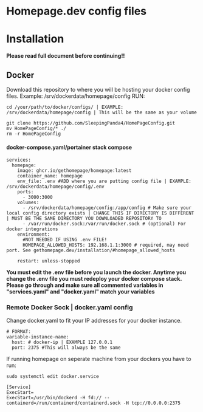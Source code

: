 # Homepage.dev config files


# Installation

**Please read full document before continuing!!**

## Docker

Download this repository to where you will be hosting your docker config files. Example: /srv/dockerdata/homepage/config
RUN:
```
cd /your/path/to/docker/configs/ | EXAMPLE: /srv/dockerdata/homepage/config | This will be the same as your volume
```
```
git clone https://github.com/SleepingPanda4/HomePageConfig.git
mv HomePageConfig/* ./
rm -r HomePageConfig
```
#### docker-compose.yaml/portainer stack compose
```
services:
  homepage:
    image: ghcr.io/gethomepage/homepage:latest
    container_name: homepage
    env_file: .env #ADD where you are putting config file | EXAMPLE: /srv/dockerdata/homepage/config/.env
    ports:
      - 3000:3000
    volumes:
      - /srv/dockerdata/homepage/config:/app/config # Make sure your local config directory exists | CHANGE THIS IF DIRECTORY IS DIFFERENT | MUST BE THE SAME DIRECTORY YOU DOWNLOADED REPOSITORY TO
      - /var/run/docker.sock:/var/run/docker.sock # (optional) For docker integrations
    environment:
      #NOT NEEDED IF USING .env FILE!
      HOMEPAGE_ALLOWED_HOSTS: 192.168.1.1:3000 # required, may need port. See gethomepage.dev/installation/#homepage_allowed_hosts

    restart: unless-stopped
```

**You must edit the .env file before you launch the docker. Anytime you change the .env file you must redeploy your docker compose stack.**
**Please go through and make sure all commented variables in "services.yaml" and "docker.yaml" match your variables**


### Remote Docker Sock | docker.yaml config
Change docker.yaml to fit your IP addresses for your docker instance.
```
# FORMAT:
variable-instance-name:
  host: # docker-ip | EXAMPLE 127.0.0.1
  port: 2375 #This will always be the same
```

If running homepage on seperate machine from your dockers you have to run: 

```
sudo systemctl edit docker.service
```

```
[Service]
ExecStart=
ExecStart=/usr/bin/dockerd -H fd:// --containerd=/run/containerd/containerd.sock -H tcp://0.0.0.0:2375
```



